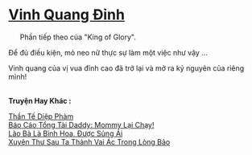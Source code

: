 <a href="https://truyentiki.com/vinh-quang-dinh.33689/" title="Vinh Quang Đỉnh"><h1>Vinh Quang Đỉnh</h1></a><div style="display:table"><img align="right" style="float: left; padding: 10px;" src="https://truyentiki.com/images/story/200x260/33689.jpg" alt="">Phần tiếp theo của "King of Glory". <p></p> Để đủ điều kiện, mỏ neo nữ thực sự làm một việc như vậy ... <p></p> Vinh quang của vị vua đỉnh cao đã trở lại và mở ra kỷ nguyên của riêng mình!</div><p><br><b>Truyện Hay Khác :</b></p><a href="https://truyentiki.com/than-te-diep-pham.33688/" alt="Thần Tế Diệp Phàm">Thần Tế Diệp Phàm</a><br/><a href="https://github.com/nownovels/top500/tree/master/truyenhay/33892/" alt="Báo Cáo Tổng Tài Daddy: Mommy Lại Chạy!">Báo Cáo Tổng Tài Daddy: Mommy Lại Chạy!</a><br/><a href="https://github.com/nownovels/top500/tree/master/truyenhay/33830/" alt="Lão Bà Là Bình Hoa, Được Sủng Ái">Lão Bà Là Bình Hoa, Được Sủng Ái</a><br/><a href="https://github.com/nownovels/top500/tree/master/truyenhay/33907/" alt="Xuyên Thư Sau Ta Thành Vai Ác Trong Lòng Bảo">Xuyên Thư Sau Ta Thành Vai Ác Trong Lòng Bảo</a><br/>